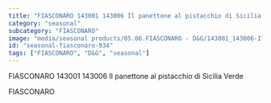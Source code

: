 ```yaml
---
title: "FIASCONARO 143001 143006 Il panettone al pistacchio di Sicilia Verde"
category: "seasonal"
subcategory: "FIASCONARO"
image: "media/seasonal products/05.06.FIASCONARO - D&G/143001_143006-Il-panettone-al-pistacchio-di-Sicilia----Verde.jpg"
id: "seasonal-fiasconaro-934"
tags: ["FIASCONARO", "D&G", "seasonal"]
---
```


FIASCONARO 143001 143006 Il panettone al pistacchio di Sicilia Verde

FIASCONARO

